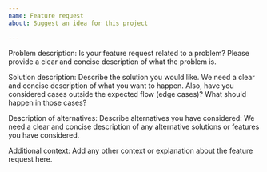 ```yaml
---
name: Feature request
about: Suggest an idea for this project

---
```


Problem description:
Is your feature request related to a problem? Please provide a clear and concise description of what the problem is. 

Solution description:
Describe the solution you would like. We need a clear and concise description of what you want to happen. Also, have you considered cases outside the expected flow (edge cases)? What should happen in those cases?

Description of alternatives:
Describe alternatives you have considered: We need a clear and concise description of any alternative solutions or features you have considered.

Additional context:
Add any other context or explanation about the feature request here.
